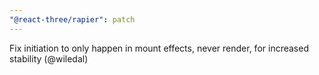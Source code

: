 ```yaml
---
"@react-three/rapier": patch
---
```


Fix initiation to only happen in mount effects, never render, for increased stability (@wiledal)
